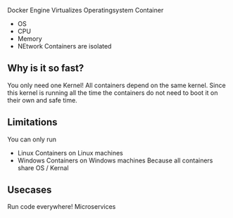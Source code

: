 Docker Engine
Virtualizes Operatingsystem
Container
- OS
- CPU
- Memory
- NEtwork
Containers are isolated

## Why is it so fast?
You only need one Kernel!
All containers depend on the same kernel.
Since this kernel is running all the time the containers do not need to boot it on their own and safe time.

## Limitations
You can only run 
- Linux Containers on Linux machines
- Windows Containers on Windows machines
Because all containers share OS / Kernal

## Usecases
Run code everywhere!
Microservices